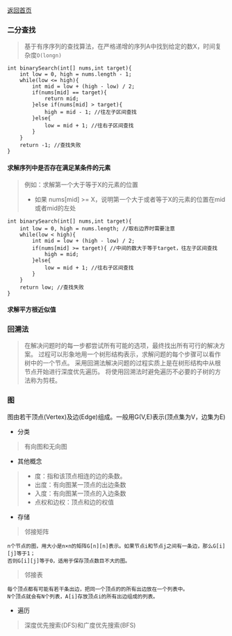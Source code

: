 
[返回首页](../README.md)

### 二分查找
> 基于有序序列的查找算法，在严格递增的序列A中找到给定的数X，时间复杂度`O(longn)`
```text
int binarySearch(int[] nums,int target){
    int low = 0, high = nums.length - 1;
    while(low <= high){
        int mid = low + (high - low) / 2;
        if(nums[mid] == target){
            return mid;
        }else if(nums[mid] > target){
            high = mid - 1; //往左子区间查找
        }else{
            low = mid + 1; //往右子区间查找
        }
    }
    return -1; //查找失败
}
```
#### 求解序列中是否存在满足某条件的元素
> 例如：求解第一个大于等于X的元素的位置
> - 如果 nums[mid] >= X，说明第一个大于或者等于X的元素的位置在mid或者mid的左处
```text
int binarySearch(int[] nums,int target){
    int low = 0, high = nums.length; //取右边界时需要注意
    while(low < high){ 
        int mid = low + (high - low) / 2;
        if(nums[mid] >= target){ //中间的数大于等于target，往左子区间查找
            high = mid;
        }else{
            low = mid + 1; //往右子区间查找
        }
    }
    return low; //查找失败
}
```
#### 求解平方根近似值
###  回溯法
> 在解决问题时的每一步都尝试所有可能的选项，最终找出所有可行的解决方案。
过程可以形象地用一个树形结构表示，求解问题的每个步骤可以看作树中的一个节点。
采用回溯法解决问题的过程实质上是在树形结构中从根节点开始进行深度优先遍历。
将使用回溯法时避免遍历不必要的子树的方法称为剪枝。
### 图
图由若干顶点(Vertex)及边(Edge)组成。一般用G(V,E)表示(顶点集为V，边集为E)
- 分类
> 有向图和无向图
- 其他概念
> - 度：指和该顶点相连的边的条数。
> - 出度：有向图某一顶点的出边条数
> - 入度：有向图某一顶点的入边条数
> - 点权和边权：顶点和边的权值
- 存储
> 邻接矩阵
```text
n个节点的图，用大小是n×n的矩阵G[n][n]表示。如果节点i和节点j之间有一条边，那么G[i][j]等于1；
否则G[i][j]等于0，适用于保存顶点数目不大的图。
```
> 邻接表
```text
每个顶点都有可能有若干条出边，把同一个顶点的的所有出边放在一个列表中。
N个顶点就会有N个列表，A[i]存放顶点i的所有出边组成的列表。
```
- 遍历
> 深度优先搜索(DFS)和广度优先搜索(BFS)